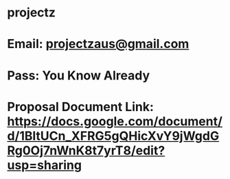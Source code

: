 # projectz
# Email: projectzaus@gmail.com
# Pass: You Know Already
# Proposal Document Link: https://docs.google.com/document/d/1BltUCn_XFRG5gQHicXvY9jWgdGRg0Oj7nWnK8t7yrT8/edit?usp=sharing 
